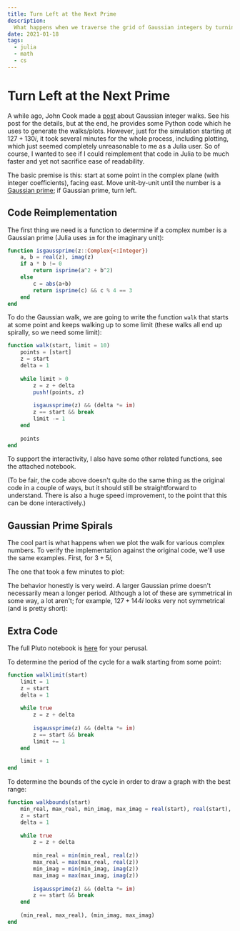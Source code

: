 ```yaml
---
title: Turn Left at the Next Prime
description: 
  What happens when we traverse the grid of Gaussian integers by turning left whenever we hit a Gaussian prime? This is a Julia implementation of a simulation originally in Python (but was too slow for interactive exploration) of an idea originally brought up on Stack Overflow. Lots of interesting images.
date: 2021-01-18
tags:
  - julia
  - math
  - cs
---
```


<script setup lang="ts">
import ImageFigure from "../components/ImageFigure.vue";
</script>

# Turn Left at the Next Prime

A while ago, John Cook made a [post](https://www.johndcook.com/blog/2020/09/24/gaussian_integer_walk/) about Gaussian integer walks. 
See his post for the details, but at the end, he provides some Python code which he uses to generate the walks/plots. 
However, just for the simulation starting at $127+130i$, it took several minutes for the whole process, including plotting, which just seemed completely unreasonable to me as a Julia user. So of course, I wanted to see if I could reimplement that code in Julia to be much faster and yet not sacrifice ease of readability. 

The basic premise is this: start at some point in the complex plane (with integer
coefficients), facing east. Move unit-by-unit until the number is a
[Gaussian prime](https://en.wikipedia.org/wiki/Gaussian_integer#:~:text=A%20Gaussian%20integer%20a%20%2B%20bi%20is%20a%20Gaussian%20prime%20if,the%20form%204n%20%2B%203);
if Gaussian prime, turn left.

## Code Reimplementation

The first thing we need is a function to determine if a complex number is a
Gaussian prime (Julia uses `im` for the imaginary unit):
```julia
function isgaussprime(z::Complex{<:Integer})
    a, b = real(z), imag(z)
    if a * b != 0
        return isprime(a^2 + b^2)
    else
        c = abs(a+b)
        return isprime(c) && c % 4 == 3
    end
end
```

To do the Gaussian walk, we are going to write the function `walk` that starts at some
point and keeps walking up to some limit (these walks all end up spirally, so we need
some limit):
```julia
function walk(start, limit = 10)
    points = [start]
    z = start
    delta = 1
    
    while limit > 0
        z = z + delta
        push!(points, z)
        
        isgaussprime(z) && (delta *= im)
        z == start && break
        limit -= 1
    end
    
    points
end
```

To support the interactivity, I also have some other related functions, see the attached
notebook.

(To be fair, the code above doesn't quite do the same thing as the original code in a
couple of ways, but it should still be straightforward to understand. There is also a huge
speed improvement, to the point that this can be done interactively.)

## Gaussian Prime Spirals
The cool part is what happens when we plot the walk for various complex numbers. To
verify the implementation against the original code, we'll use the same examples. First,
for $3 + 5i$,

<ImageFigure 
  src="https://imagedelivery.net/7C1mUcUrNdx3duk-3ddYww/50a679f0-dc23-4248-c8db-6e3b66fdf900/public" 
  caption="The spiral starting at 3+5i."/>

The one that took a few minutes to plot:

<ImageFigure 
  src="https://imagedelivery.net/7C1mUcUrNdx3duk-3ddYww/41cde025-cbee-4545-e547-0f274d980500/public" 
  caption="The spiral starting at 127+130i."/>

The behavior honestly is very weird. A larger Gaussian prime doesn't necessarily mean a
longer period. Although a lot of these are symmetrical in some way, a lot aren't; for
example, $127+144i$ looks very not symmetrical (and is pretty short):

<ImageFigure 
  src="https://imagedelivery.net/7C1mUcUrNdx3duk-3ddYww/64a7523c-151f-44c8-68d9-6f9c9cd3c600/public" 
  caption="The spiral starting at 127+144i."/>

## Extra Code
The full Pluto notebook is
[here](https://github.com/tmthyln/notebooks/tree/master/LeftAtTheNextPrime)
for your perusal.

To determine the period of the cycle for a walk starting from some point:
```julia
function walklimit(start)
    limit = 1
    z = start
    delta = 1
    
    while true
        z = z + delta
        
        isgaussprime(z) && (delta *= im)
        z == start && break
        limit += 1
    end
    
    limit + 1
end
```

To determine the bounds of the cycle in order to draw a graph with the best range:
```julia
function walkbounds(start)
    min_real, max_real, min_imag, max_imag = real(start), real(start), imag(start), imag(start)
    z = start
    delta = 1
    
    while true
        z = z + delta
        
        min_real = min(min_real, real(z))
        max_real = max(max_real, real(z))
        min_imag = min(min_imag, imag(z))
        max_imag = max(max_imag, imag(z))
        
        isgaussprime(z) && (delta *= im)
        z == start && break
    end
    
    (min_real, max_real), (min_imag, max_imag)
end
```
